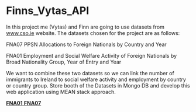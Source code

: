 # Finns_Vytas_API

In this project me (Vytas) and Finn are going to use datasets from www.cso.ie website.
The datasets chosen for the project are as follows:


FNA07 PPSN Allocations to Foreign Nationals by Country and Year 

FNA01 Employment and Social Welfare Activity of Foreign Nationals by Broad Nationality Group, Year of Entry and Year


We want to combine these two datasets so we can link the number of immigrants to Ireland to social welfare activity and employment by country or country group. Store booth of the Datasets in Mongo DB and develop this web application using MEAN stack approach.

<a href="http://cso.ie/webserviceclient/DatasetDetails.aspx?id=FNA01"><strong>FNA01</strong>
<a href="http://cso.ie/webserviceclient/DatasetDetails.aspx?id=FNA07/"><strong>FNA07</strong>


